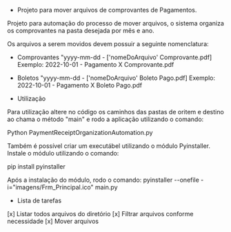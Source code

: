 - Projeto para mover arquivos de comprovantes de Pagamentos.

Projeto para automação do processo de mover arquivos, o sistema organiza os comprovantes na pasta desejada por mês e ano.

Os arquivos a serem movidos devem possuir a seguinte nomenclatura:

- Comprovantes
"yyyy-mm-dd - ['nomeDoArquivo' Comprovante.pdf]
Exemplo: 2022-10-01 - Pagamento X Comprovante.pdf

- Boletos
"yyyy-mm-dd - ['nomeDoArquivo' Boleto Pago.pdf]
Exemplo: 2022-10-01 - Pagamento X Boleto Pago.pdf

- Utilização

Para utilização altere no código os caminhos das pastas de oritem e destino ao chama o método "main" e rodo a aplicação utilizando o comando:

Python PaymentReceiptOrganizationAutomation.py

Também é possível criar um executábel utilizando o módulo Pyinstaller. Instale o módulo utilizando o comando:

pip install pyinstaller

Após a instalação do módulo, rodo o comando:
pyinstaller --onefile -i="imagens/Frm_Principal.ico" main.py

- Lista de tarefas

[x] Listar todos arquivos do diretório
[x] Filtrar arquivos conforme necessidade
[x] Mover arquivos
